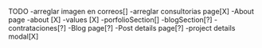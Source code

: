 TODO
-arreglar imagen en correos[]
-arreglar consultorias page[X]
-About page
    -about [X]
    -values [X]
    -porfolioSection[]
    -blogSection[?]
    -contrataciones[?]
-Blog page[?]
-Post details page[?]
-project details modal[X]